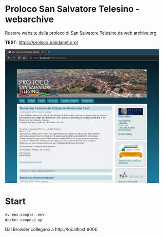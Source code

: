 # Proloco San Salvatore Telesino - webarchive
Restore website della proloco di San Salvatore Telesino da web.archive.org

**TEST**: https://proloco.bandanet.org/

![websiete](./img/prolocosst.png)

# Start
```bash
mv env.sample .env
docker-compose up
```
Dal Browser collegarsi a http://localhost:8000
